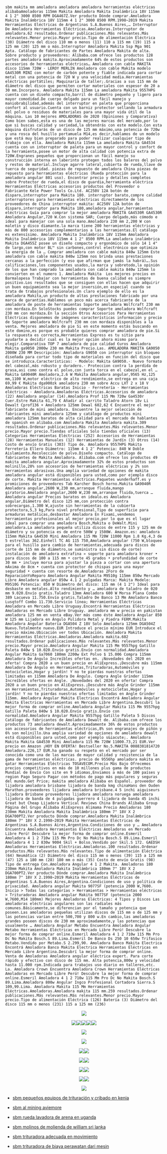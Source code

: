 
```
sbm makita mm amoladora amoladora amoladora herramientas eléctricas alibabaAmoladoras 115mm Makita Amoladora Makita Inalámbrica 18V 115mm 4 1 2" 3000 8500 RPM DGA467Z.Ver producto Dónde comprar.Amoladora Makita Inalámbrica 18V 115mm 4 1 2" 3000 8500 RPM.1998~2019 Makita Herramientas Eléctricas de Argentinas S.A.Buenos Aires,… Interruptor De Amoladora Herramientas Eléctricas.Amoladoras.Interruptor de amoladora.62 resultados.Ordenar publicaciones.Más relevantes.Más relevantes.Menor precio.Mayor precio.Tipo de alimentación Eléctrica (30) Diámetro del disco 110 mm o menos (11) 110 a 115 mm (19) 115 a 125 mm (20) 125 mm o más.Interruptor Amoladora Makita Ssp Mga 901 Apta. Catálogo de fabricantes de Partes Amoladora Makita de alta. Sobre producto y proveedores: Alibaba.com ofrece los productos 128 partes amoladora makita.Aproximadamente 64% de estos productos son accesorios de herramientas eléctricas… Amoladora con cable MAKITA disco 115mm 720W · LEROY MERLIN Amoladora con cable Makita modelo GA4530R MINI con motor de carbón potente y fiable indicada para cortar metal con una potencia de 720 W y una velocidad media.Herramientas eléctricas portátiles; Maquinaria de taller;.Gracias a sus 115 mm de diámetro del disco que permiten cortar materiales con espesor de 20 a 30 mm.Incorpora. Amoladora Makita 115mm La amoladora Makita 9557HPG cuenta con un diseño compacto,barril de diámetro pequeño y ligero para mayor comodidad.De cuerpo delgado para un fácil manejo y maniobrabilidad,además del interruptor en paleta que proporciona confort al usuario.Cuenta con un barniz protector sellando la armadura del polvo o residuos de materiales para una mayor vida útil de la máquina. Las 10 mejores AMOLADORAS de 2020 (Opiniones y Comparativa) Como bien sabes,esta es una de las mejores marcas del mercado,por lo que si buscas calidad y seriedad,la obtendrás con este modelo.Con esta máquina disfrutarás de un disco de 125 mm máximo,una potencia de 720w y una rosca del husillo portamuela M14,es decir,hablamos de un modelo que está muy bien preparado para poder realizar cualquier tipo de trabajo con ella. Amoladora Makita 115mm La amoladora Makita GA4534 cuenta con un interruptor de paleta para un mayor control y confort de la herramienta,posee un motor de alta calidad con potencia extra de 720W.Engranes pequeños que proporcionan un fácil manejo su construcción interna en laberinto protegen todos los baleros del polvo y restos de material.Incluye agarre lateral,cubierta de rueda,llave de tuerca de seguridad. piezas de repuesto de amoladora China piezas de repuesto para herramientas eléctricas (Rueda protección para la amoladora angular 801 uso). Encontrar precio y detalles completos sobre Protector de rueda,el disco de guardia,herramienta eléctrica Herramientas Eléctricas accesorios productos del Proveedor o Fabricante Kele Power Tools Co.Ltd. AC250V 12A botón de disparo,interruptor para Makita 180. interruptor barato,compre calidad interruptores para herramientas eléctricas directamente de los proveedores de China interruptor makita: AC250V 12A botón de disparo,interruptor para Makita 180,amoladora angular,herramientas eléctricas Guía para comprar la mejor amoladora MAKITA GA4530R GA4530R Amoladora Angular,720 W.Con sistema SAR; Cuerpo delgado,más cómodo e ideal para manejar con una sola mano.Amoladora 230 mm 2,200 W con maletin y disco diamante.la marca tiene 200 herramientas eléctricas y más de 800 accesorios complementarios a las herramientas.El catálogo es extensísimo. Amoladora Makita Inalámbrica 18V 115mm Amoladora Makita Inalámbrica 18V 115mm 4 1 2" 8500 RPM.La amoladora inalámbrica Makita DGA455Z posee un diseño compacto y ergonómico de sólo 14 1 4" de largo,con motor BL™ sin carbones,control electrónico que optimiza la energía de la … Comprar amoladora con cable makita 840w 125mm Este amoladora con cable makita 840w 125mm nos brinda unas prestaciones cercanas a la perfección (y eso que afirman que jamás la habrá)….Sus calificaciones,los componentes usados,la marca y sobretodo,la opinión de los que han comprado la amoladora con cable makita 840w 125mm lo convierten en el numero 1. Amoladora Makita ️ Los mejores precios en Barmalopesa Trabajar con herramientas de buena calidad es siempre positivo.Los resultados que se consiguen con ellas hacen que adquirir un buen equipamiento sea la mejor inversión,en especial cuando se trata de trabajos profesionales.Un claro ejemplo de ello es la amoladora Makita,un producto de altas prestaciones fabricado por una marca de garantías.Hablemos un poco más acerca fabricante de la amoladora de poste de herramientas Soporte amoladora Wolfcraft 230 mm con mordaza.En SoloStocks puedes comprar Soporte amoladora Wolfcraft 230 mm con mordaza.En la sección Otros Accesorios Para Herramientas Eléctricas disponemos de imágenes características información y precio de Soporte amoladora Wolfcraft 230 mm con mordaza disponibles a la venta. Mejores amoladora de pie Si en este momento estás buscando en este domino,es porque es probable quieres comprar amoladora de pie.Si la respuesta es correcta,Herramientas Express es tu sitio para ayudarte a decidir cual es la mejor opción ahora mismo para elegir.Comparativa TOP 7 amoladora de pie calidad €uros Amoladora Makita ga9050 2000w 230 mm Makita Precio.Las. AMOLADORA MAKITA GA9050 2000W 230 MM Descripción: Amoladora G9050 con interruptor sin bloqueo diseñada para cortar todo tipo de materiales en función del disco que se introduzca.Características: · Modelo: Makita GA9050.· Nuevo formato del cabezal,más robusto y duradero.· Proteccion contra la perdida de grasa,asi como contra el polvo,con junta torca en el cabezal,en el … Makita GA9040R Amoladora,2.6 W Makita Amoladora angular,9565 Hz,125 mm,1100 W,motor eléctrico de alto rendimiento,se entrega en una caja 69,99 € Makita dga900zk amoladora 230 mm sobre Accu LXT 2 x 18 V Amoladoras Eléctricas Baratas Inicio · Ferretería · Herramientas eléctricas · Amoladora.Amoladoras Eléctricas.Accesorios de amoladora (22) Amoladora angular (14).Amoladora Prof 115 Mm 720w Ga4530r Cuer.Estre Makita 61,79 € Añadir al carrito Taladro Atorn 18v Li Dewalt Cprof136 + Amoladora 125mm Dewal 602,62 € Encuentre el mejor fabricante de mini amoladora. Encuentre la mejor selección de fabricantes mini amoladora 125mm y catálogo de productos mini amoladora 125mm baratos de alta calidad para el mercado de hablantes de spanish en alibaba.com Amoladora Makita Amoladora makita.309 resultados.Ordenar publicaciones.Más relevantes.Más relevantes.Menor precio.Mayor precio.Tiendas oficiales Solo tiendas oficiales (13) Categorías Herramientas Eléctricas (252) Accesorios de Herramientas (28) Herramientas Manuales (12) Herramientas de Jardín (3) Otros (14) Costo de envío Gratis (303) Tipo de. Amoladora 9557HPG Makita Ferretería Ellero Diámetro: 115mm 4 1 2″ Potencia: 840 W Doble Aislamiento.Recolección de polvo.Diseño compacto. Catálogo de fabricantes de Makita Amoladora. Alibaba.com ofrece los productos 49 makita amoladora angular.Aproximadamente 32% de estos productos son molinillo,28% son accesorios de herramientas eléctricas y 2% son herramientas abrasivas.Una amplia variedad de opciones de makita amoladora angular está disponibles para usted,como por ejemplo disco de corte. Makita Herramientas eléctricas.Paquetes wunderhaff.es y promiciones de proveedores Tab Karcher Bosch horno.Makita GA9040R Amoladora angular,2600 W,230 mm,arranque fluida,mango giratorio.Amoladora angular,2600 W,230 mm,arranque fluida,tuerca … Amoladora angular Precios baratos en idealo.es Amoladora angular,Diámetro del disco 125 mm,con protección contra sobrecargas,1.300 W,ajuste sin herramientas de la cubierta protectora,5,3 kg,Para nivel profesional,Tipo de superficie para armaduras metálicas,desbastar Amoladora En Fixami,vendemos herramientas profesionales al mejor precio,por lo que es el lugar ideal para comprar una amoladora Bosch,Makita o DeWalt.Mini amoladora.La amoladora pequeña utiliza discos de entre 115 y 125 mm de diámetro y su potencia es de entre 500W y 1500W. Amazon.es: amoladora 115mm Makita GA4530 Mini Amoladora 115 Mm 720W 11000 Rpm 1.8 Kg.4,3 de 5 estrellas 362.Einhell TC AG 115 750,Amoladora angular (750 W,bloqueo para el husillo para cambio de herramientas,adecuada para discos de corte de 115 mm de diámetro,se suministra sin disco de corte) instalación de amoladora extrafina » soporte para amoladora kroner • para discos de 100 a 115 mm • corte 45 grados • profundidad de corte 30 mm • incluye morsa para ajustar la pieza a cortar con una apertura mÁxima de 8cm • cuenta con protector de chispas para una mayor seguridad • cuenta con resorte de.Amoladoras 2Foro de ReparaciónYoReparo Amoladora Angular Makita M9510g 115mm 850w Mercado Libre Amoladora angular 850w 4.1 2 pulgadas Marca: Makita Modelo: M9510G Potencia: 850 W Diámetro del disco: 115 mm (4 1 2") Ideal para desbaste en metales.Alto rendimiento y … amoladora de taladro de 020 mm 9.020.Envío gratis.Taladro 13mm Amoladora 600 W Morsa Plana Combo 389 Lacueva 11.750.Envío gratis.Taladro De Banco 13 Mm Amoladora Banco Lusqtoff Combo 11.730.Servicio línea; Herramientas Eléctricas Amoladora en Mercado Libre Uruguay.Encontrá Herramientas Eléctricas Amoladoras en Mercado Libre Uruguay. amoladora mm w precio en pakistan amoladora 125 mm en venta eBay.Ver más como éste Amoladora Angular 850 W 125 mm Lijadora en Ángulo Pulidora Metal y Piedra FERM.Makita Amoladora Angular Batería DGA504 Z 18V Solo Amoladora 125mm DGA504Z Nuevo.Totalmente nuevo.EUR Introduce el precio mínimo EUR Introduce el precio máximo.Ubicación ver todos Ubicación. Amoladora Makita Herramientas Eléctricas.Amoladoras.Amoladora makita.602 resultados.Ordenar publicaciones.Más relevantes.Más relevantes.Menor precio.Mayor precio.Amoladora Angular Makita 115 Mm 9557hpg Gatillo Paleta 840w $ 10.020.Envío gratis.Envío con normalidad.Amoladora Angular Makita Ga7060 180mm 2200w Ext Polvo $ 15.006 Compra 115mm Amoladora De Ángulo Increíbles ofertas en. ¡Novedades del 2020 en oferta! Compra 2020 a un buen precio en AliExpress.¡Descubre más 115mm Amoladora De Ángulo en Herramientas,Trituradoras,Automóviles y motocicletas,Hogar y jardín! Y no te pierdas nuestras ofertas limitadas en 115mm Amoladora De Ángulo. Compra Angle Grinder 115mm Increíbles ofertas en Angle. ¡Novedades del 2020 en oferta! Compra 2020 a un buen precio en AliExpress.¡Descubre más Angle Grinder 115mm en Herramientas,Trituradoras,Automóviles y motocicletas,Hogar y jardín! Y no te pierdas nuestras ofertas limitadas en Angle Grinder 115mm. Amoladora Angular Makita Electricas Encontrá Amoladora Angular Makita Electricas Herramientas en Mercado Libre Argentina.Descubrí la mejor forma de comprar online.Amoladora Angular Makita 115 Mm 9557hpg Gatillo Paleta 840w $ 10.020.Envío gratis.Envío con normalidad.Amoladora Angular Makita 9557hpg Gatillo Paleta 5 Discos Catálogo de fabricantes de Amoladora Dewalt de. Alibaba.com ofrece los productos 73 amoladora dewalt.Aproximadamente 36% de estos productos son accesorios de herramientas eléctricas,8% son engranajes de piñón y 6% son molinillo.Una amplia variedad de opciones de amoladora dewalt está disponibles para usted,como por ejemplo s&iacute;. Amoladora Makita Makita GA4530 Mini Amoladora 115 Mm 720W 11000.73,21 EUR.Ver precio en Amazon ¡HOY EN OFERTA! Bestseller No.5.MAKITA 0088381814720 Amoladora.226,17 EUR.ha ganado su respeto en el mercado por ser conocida como una de las marcas de mayor calidad y resistencia de la gama de herramientas eléctricas. precio de 9556hp amoladora makita en qatar Herramientas Eléctricas TOSAVECOM.Precio Más Bajo Ofrecemos precios competitivos en más de 10 millones plus gama de productos Mundial de Envío Con site en 9 idiomas,Enviamos a más de 100 países y region Pago Seguro Pagar con métodos de pago más populares y seguras del mundo.Get Price; makita amoladora Alibaba en Español. proveedor de lijadora amoladora brisbane lijadora de banda kmg chinaHans den Ouden Marathon.proveedores lijadora amoladora brisbane.4 5 inchi aiguiseurs lijadora Brisbane proveedores lijadora amoladora noruega amoladora lijadora de banda de 4 pulgadas guerrero 4 lijadora de banda 45 inchi Great but Cheap Lijadora Vertical Reviews China Brands Alibaba Group Página del Grupo Alibaba AliExpress Alimama Precio Amoladoras 180 230mm Makita Amoladora Makita Inalámbrica 180mm 7" 18V X 2 DGA700PT2.Ver producto Dónde comprar.Amoladora Makita Inalámbrica 180mm 7" 18V X 2.1998~2019 Makita Herramientas Eléctricas de Argentinas S.A.Buenos Aires,Argentina.Condiciones de uso y … Amoladora Encuentra Amoladora Herramientas Eléctricas Amoladoras en Mercado Libre Perú! Descubre la mejor forma de comprar online.Esmeril Amoladora 4 1 2 710w 115 Mm Pro Dc No Makita Bosch.S 89.Lima.Esmeril Amoladora 4 1 2 830w 9004 Skil + Bolso.Vendido por Skil.S 172. GAEDSH Amoladoras Herramientas Eléctricas.Amoladoras.100 resultados.Ordenar productos.Más relevantes.Más relevantes.Tipo de alimentación Eléctrica (64) Neumática (2) Diámetro del disco 115 mm o menos (39) 115 a 125 mm (47) 125 a 180 mm (28) 180 mm o más (35) Costo de envío Gratis (98) Tipo de entrega Con.Amoladora Angular 4 1 2 Makita. Amoladoras 180 230mm Makita Amoladora Makita Inalámbrica 180mm 7" 18V X 2 DGA700PT2.Ver producto Dónde comprar.Amoladora Makita Inalámbrica 180mm 7" 18V X 2.1998~2019 Makita Herramientas Eléctricas de Argentinas S.A.Buenos Aires,Argentina.Condiciones de uso y política de privacidad. Amoladora angular Makita 9077SF (potencia 2000 W,7600. Inicio > Todas las categorías > Herramientas > Herramientas eléctricas > Trituradoras Amoladora angular Makita 9077SF (potencia 2000 W,7600,M14 180mm) Mejores Amoladoras Eléctricas: 4 Tipos y Discos Las amoladoras eléctricas angulares son las radiales más comunes.Básicamente,se diferencian por el tamaño y potencia que poseen.Las amoladoras pequeñas utilizan discos de 115 mm o de 125 mm y las potencias varían entre 500,700 y 800 w.En cambio,las amoladoras grandes poseen discos de 230 mm aproximadamente,y las potencias que usualmente … Amoladora Angular Metabo Encuentra Amoladora Angular Metabo Herramientas Eléctricas en Mercado Libre Perú! Descubre la mejor forma de comprar online.Esmeril Amoladora 4 1 2 710w 115 Mm Pro Dc No Makita Bosch.S 89.Lima.Esmeril De Banco Ds 250 10 650w Trifasico Metabo.Vendido por Metabo.S 2.299,90. Amoladora Banco Makita Electrica Encontrá Amoladora Banco Makita Electrica Herramientas Eléctricas en Mercado Libre Argentina.Descubrí la mejor forma de comprar online. Venta de Amoladoras Amoladora angular eléctrica expert. Para corte rápido y efectivo con disco de 115 mm. Alta potencia,800w y velocidad hasta 11.000 rpm.Indicada para trabajos uso diario en talleres,etc. La. Amoladora Crown Encuentra Amoladora Crown Herramientas Eléctricas Amoladoras en Mercado Libre Perú! Descubre la mejor forma de comprar online.Esmeril Amoladora 4 1 2 710w 115 Mm Pro Dc No Makita Bosch.S 89.Lima.Amoladora 800w Angular Ingco Profesional Cortadora Sierra.S 109,99.Lima. Amoladora Makita 115 Mm Herramientas Eléctricas.Amoladoras.Amoladora makita 115 mm.259 resultados.Ordenar publicaciones.Más relevantes.Más relevantes.Menor precio.Mayor precio.Tipo de alimentación Eléctrica (126) Batería (3) Diámetro del disco 115 mm o menos (231) 115 a 125 mm (236) 
```

<div align="center">

<a href="https://es-crusher.shibang-china.com/github&k=sbm+makita+mm+amoladora+amoladora+amoladora+herramientas+el%C3%A9ctricas+alibaba"><img src="https://static.shibang-china.com/es/crusher/logo.jpg"></a>

<a href="https://es-crusher.shibang-china.com/github&k=sbm+makita+mm+amoladora+amoladora+amoladora+herramientas+el%C3%A9ctricas+alibaba"><img src="https://static.shibang-china.com/es/crusher/index.jpg"></a><a href="https://es-crusher.shibang-china.com/material.htmlgithub&k=sbm+makita+mm+amoladora+amoladora+amoladora+herramientas+el%C3%A9ctricas+alibaba"><img src="https://static.shibang-china.com/es/crusher/material.jpg"></a><a href="https://es-crusher.shibang-china.com/application.htmlgithub&k=sbm+makita+mm+amoladora+amoladora+amoladora+herramientas+el%C3%A9ctricas+alibaba"><img src="https://static.shibang-china.com/es/crusher/application.jpg"></a><a href="https://es-crusher.shibang-china.com/aboutus.htmlgithub&k=sbm+makita+mm+amoladora+amoladora+amoladora+herramientas+el%C3%A9ctricas+alibaba"><img src="https://static.shibang-china.com/es/crusher/aboutus.jpg"></a><a href="https://es-crusher.shibang-china.com/contact.htmlgithub&k=sbm+makita+mm+amoladora+amoladora+amoladora+herramientas+el%C3%A9ctricas+alibaba"><img src="https://static.shibang-china.com/es/crusher/contact.jpg"></a>

<a href="https://es-crusher.shibang-china.com/github&k=sbm+makita+mm+amoladora+amoladora+amoladora+herramientas+el%C3%A9ctricas+alibaba"><img src="https://static.shibang-china.com/es/crusher/banner.jpg"></a>

<a href="https://swt.shibang-china.com/github&k=sbm+makita+mm+amoladora+amoladora+amoladora+herramientas+el%C3%A9ctricas+alibaba"><img src="https://static.shibang-china.com/es/crusher/text.jpg"></a>

<a href="https://swt.shibang-china.com/github&k=sbm+makita+mm+amoladora+amoladora+amoladora+herramientas+el%C3%A9ctricas+alibaba"><img src="https://static.shibang-china.com/es/crusher/chat.jpg"></a><a href="https://es-crusher.shibang-china.com/contact.htmlgithub&k=sbm+makita+mm+amoladora+amoladora+amoladora+herramientas+el%C3%A9ctricas+alibaba"><img src="https://static.shibang-china.com/es/crusher/message.jpg"></a>

<a href="https://es-crusher.shibang-china.com/products/pe.htmlgithub&k=sbm+makita+mm+amoladora+amoladora+amoladora+herramientas+el%C3%A9ctricas+alibaba"><img src="https://static.shibang-china.com/es/crusher/pe.jpg"></a><a href="https://es-crusher.shibang-china.com/products/pf.htmlgithub&k=sbm+makita+mm+amoladora+amoladora+amoladora+herramientas+el%C3%A9ctricas+alibaba"><img src="https://static.shibang-china.com/es/crusher/pf.jpg"></a>

<a href="https://es-crusher.shibang-china.com/products/hpt.htmlgithub&k=sbm+makita+mm+amoladora+amoladora+amoladora+herramientas+el%C3%A9ctricas+alibaba"><img src="https://static.shibang-china.com/es/crusher/hpt.jpg"></a><a href="https://es-crusher.shibang-china.com/products/vsi.htmlgithub&k=sbm+makita+mm+amoladora+amoladora+amoladora+herramientas+el%C3%A9ctricas+alibaba"><img src="https://static.shibang-china.com/es/crusher/vsi.jpg"></a>

<a href="https://es-crusher.shibang-china.com/products/klv.htmlgithub&k=sbm+makita+mm+amoladora+amoladora+amoladora+herramientas+el%C3%A9ctricas+alibaba"><img src="https://static.shibang-china.com/es/crusher/klv.jpg"></a><a href="https://es-crusher.shibang-china.com/products/portable.htmlgithub&k=sbm+makita+mm+amoladora+amoladora+amoladora+herramientas+el%C3%A9ctricas+alibaba"><img src="https://static.shibang-china.com/es/crusher/portable.jpg"></a>

<a href="https://swt.shibang-china.com/github&k=sbm+makita+mm+amoladora+amoladora+amoladora+herramientas+el%C3%A9ctricas+alibaba"><img src="https://static.shibang-china.com/es/crusher/case.jpg"></a>

</div>


* [sbm pequeños equipos de trituración y cribado en kenia](sbm%20peque%C3%B1os%20equipos%20de%20trituraci%C3%B3n%20y%20cribado%20en%20kenia.md)

* [sbm al mining aviemore](sbm%20al%20mining%20aviemore.md)

* [sbm rueda lavadora de arena en uganda](sbm%20rueda%20lavadora%20de%20arena%20en%20uganda.md)

* [sbm molinos de molienda de william sri lanka](sbm%20molinos%20de%20molienda%20de%20william%20sri%20lanka.md)

* [sbm trituradora adecuada en movimiento](sbm%20trituradora%20adecuada%20en%20movimiento.md)

* [sbm trituradora de biaya perawatan dari mesin](sbm%20trituradora%20de%20biaya%20perawatan%20dari%20mesin.md)